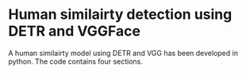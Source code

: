 # Human similairty detection using DETR and VGGFace
A human similairty model using DETR and VGG has been developed in python. The code contains four sections. 
